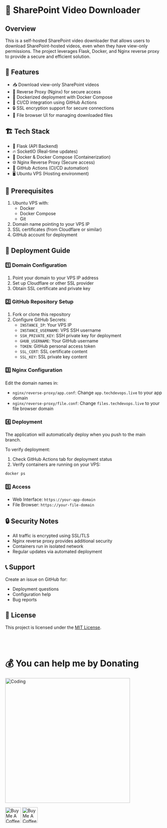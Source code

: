 #  🚀 SharePoint Video Downloader

## Overview
This is a self-hosted SharePoint video downloader that allows users to download SharePoint-hosted videos, even when they have view-only permissions. The project leverages Flask, Docker, and Nginx reverse proxy to provide a secure and efficient solution.

## 🔧 Features
- 📥 Download view-only SharePoint videos
- 🔀 Reverse Proxy (Nginx) for secure access
- 🚀 Dockerized deployment with Docker Compose
- 🔄 CI/CD integration using GitHub Actions
- 🔒 SSL encryption support for secure connections
- 📂 File browser UI for managing downloaded files

## 🏗 Tech Stack
- 🐍 Flask (API Backend)
- 🔥 SocketIO (Real-time updates)
- 🐳 Docker & Docker Compose (Containerization)
- 🌐 Nginx Reverse Proxy (Secure access)
- 🚀 GitHub Actions (CI/CD automation)
- 🖥 Ubuntu VPS (Hosting environment)

## 📜 Prerequisites
1. Ubuntu VPS with:
   - Docker
   - Docker Compose
   - Git
2. Domain name pointing to your VPS IP
3. SSL certificates (from Cloudflare or similar)
4. GitHub account for deployment

## 🚀 Deployment Guide

### 1️⃣ Domain Configuration
1. Point your domain to your VPS IP address
2. Set up Cloudflare or other SSL provider
3. Obtain SSL certificate and private key

### 2️⃣ GitHub Repository Setup
1. Fork or clone this repository
2. Configure GitHub Secrets:
   - `INSTANCE_IP`: Your VPS IP
   - `INSTANCE_USERNAME`: VPS SSH username
   - `SSH_PRIVATE_KEY`: SSH private key for deployment
   - `GHUB_USERNAME`: Your GitHub username
   - `TOKEN`: GitHub personal access token
   - `SSL_CERT`: SSL certificate content
   - `SSL_KEY`: SSL private key content

### 3️⃣ Nginx Configuration
Edit the domain names in:
- `nginx/reverse-proxy/app.conf`: Change `app.techdevops.live` to your app domain
- `nginx/reverse-proxy/file.conf`: Change `files.techdevops.live` to your file browser domain

### 4️⃣ Deployment
The application will automatically deploy when you push to the main branch.

To verify deployment:
1. Check GitHub Actions tab for deployment status
2. Verify containers are running on your VPS:
```bash
docker ps
```

### 5️⃣ Access
- Web Interface: `https://your-app-domain`
- File Browser: `https://your-file-domain`

## 🔒 Security Notes
- All traffic is encrypted using SSL/TLS
- Nginx reverse proxy provides additional security
- Containers run in isolated network
- Regular updates via automated deployment

## 📞 Support
Create an issue on GitHub for:
- Deployment questions
- Configuration help
- Bug reports


## 📜 License

This project is licensed under the [MIT License](LICENSE).

<br><br>

# 💰 You can help me by Donating
<img align="center" alt="Coding" width="400" src="https://github.com/pasinduljay/pasinduljay/blob/main/Resources/user2.gif">

<a href="https://buymeacoffee.com/pasinduljay" target="_blank"><img src="https://cdn.buymeacoffee.com/buttons/v2/default-yellow.png" alt="Buy Me A Coffee" height="50px" ></a>
<a href="https://paypal.me/980822" target="_blank"><img src="https://img.shields.io/badge/PayPal-00457C?style=for-the-badge&logo=paypal&logoColor=white" alt="Buy Me A Coffee" height="50px" >
<br><br>